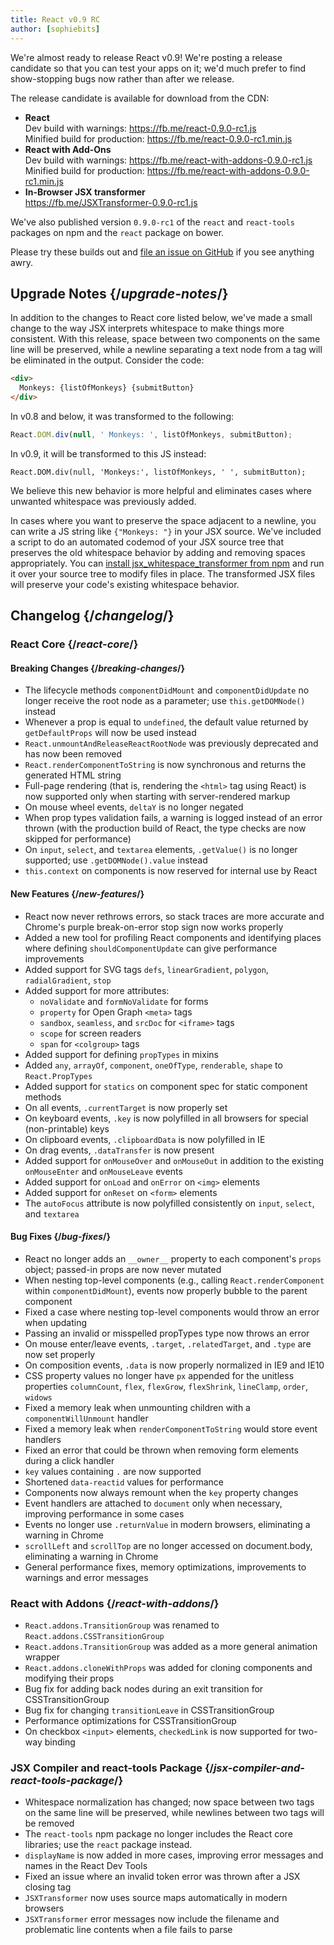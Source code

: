 ```yaml
---
title: React v0.9 RC
author: [sophiebits]
---
```


We're almost ready to release React v0.9! We're posting a release candidate so that you can test your apps on it; we'd much prefer to find show-stopping bugs now rather than after we release.

The release candidate is available for download from the CDN:

- **React**  
  Dev build with warnings: <https://fb.me/react-0.9.0-rc1.js>  
  Minified build for production: <https://fb.me/react-0.9.0-rc1.min.js>
- **React with Add-Ons**  
  Dev build with warnings: <https://fb.me/react-with-addons-0.9.0-rc1.js>  
  Minified build for production: <https://fb.me/react-with-addons-0.9.0-rc1.min.js>
- **In-Browser JSX transformer**  
  <https://fb.me/JSXTransformer-0.9.0-rc1.js>

We've also published version `0.9.0-rc1` of the `react` and `react-tools` packages on npm and the `react` package on bower.

Please try these builds out and [file an issue on GitHub](https://github.com/facebook/react/issues/new) if you see anything awry.

## Upgrade Notes {/*upgrade-notes*/}

In addition to the changes to React core listed below, we've made a small change to the way JSX interprets whitespace to make things more consistent. With this release, space between two components on the same line will be preserved, while a newline separating a text node from a tag will be eliminated in the output. Consider the code:

```html
<div>
  Monkeys: {listOfMonkeys} {submitButton}
</div>
```

In v0.8 and below, it was transformed to the following:

```javascript
React.DOM.div(null, ' Monkeys: ', listOfMonkeys, submitButton);
```

In v0.9, it will be transformed to this JS instead:

```javascript{2,3}
React.DOM.div(null, 'Monkeys:', listOfMonkeys, ' ', submitButton);
```

We believe this new behavior is more helpful and eliminates cases where unwanted whitespace was previously added.

In cases where you want to preserve the space adjacent to a newline, you can write a JS string like `{"Monkeys: "}` in your JSX source. We've included a script to do an automated codemod of your JSX source tree that preserves the old whitespace behavior by adding and removing spaces appropriately. You can [install jsx_whitespace_transformer from npm](https://github.com/facebook/react/blob/master/npm-jsx_whitespace_transformer/README.md) and run it over your source tree to modify files in place. The transformed JSX files will preserve your code's existing whitespace behavior.

## Changelog {/*changelog*/}

### React Core {/*react-core*/}

#### Breaking Changes {/*breaking-changes*/}

- The lifecycle methods `componentDidMount` and `componentDidUpdate` no longer receive the root node as a parameter; use `this.getDOMNode()` instead
- Whenever a prop is equal to `undefined`, the default value returned by `getDefaultProps` will now be used instead
- `React.unmountAndReleaseReactRootNode` was previously deprecated and has now been removed
- `React.renderComponentToString` is now synchronous and returns the generated HTML string
- Full-page rendering (that is, rendering the `<html>` tag using React) is now supported only when starting with server-rendered markup
- On mouse wheel events, `deltaY` is no longer negated
- When prop types validation fails, a warning is logged instead of an error thrown (with the production build of React, the type checks are now skipped for performance)
- On `input`, `select`, and `textarea` elements, `.getValue()` is no longer supported; use `.getDOMNode().value` instead
- `this.context` on components is now reserved for internal use by React

#### New Features {/*new-features*/}

- React now never rethrows errors, so stack traces are more accurate and Chrome's purple break-on-error stop sign now works properly
- Added a new tool for profiling React components and identifying places where defining `shouldComponentUpdate` can give performance improvements
- Added support for SVG tags `defs`, `linearGradient`, `polygon`, `radialGradient`, `stop`
- Added support for more attributes:
  - `noValidate` and `formNoValidate` for forms
  - `property` for Open Graph `<meta>` tags
  - `sandbox`, `seamless`, and `srcDoc` for `<iframe>` tags
  - `scope` for screen readers
  - `span` for `<colgroup>` tags
- Added support for defining `propTypes` in mixins
- Added `any`, `arrayOf`, `component`, `oneOfType`, `renderable`, `shape` to `React.PropTypes`
- Added support for `statics` on component spec for static component methods
- On all events, `.currentTarget` is now properly set
- On keyboard events, `.key` is now polyfilled in all browsers for special (non-printable) keys
- On clipboard events, `.clipboardData` is now polyfilled in IE
- On drag events, `.dataTransfer` is now present
- Added support for `onMouseOver` and `onMouseOut` in addition to the existing `onMouseEnter` and `onMouseLeave` events
- Added support for `onLoad` and `onError` on `<img>` elements
- Added support for `onReset` on `<form>` elements
- The `autoFocus` attribute is now polyfilled consistently on `input`, `select`, and `textarea`

#### Bug Fixes {/*bug-fixes*/}

- React no longer adds an `__owner__` property to each component's `props` object; passed-in props are now never mutated
- When nesting top-level components (e.g., calling `React.renderComponent` within `componentDidMount`), events now properly bubble to the parent component
- Fixed a case where nesting top-level components would throw an error when updating
- Passing an invalid or misspelled propTypes type now throws an error
- On mouse enter/leave events, `.target`, `.relatedTarget`, and `.type` are now set properly
- On composition events, `.data` is now properly normalized in IE9 and IE10
- CSS property values no longer have `px` appended for the unitless properties `columnCount`, `flex`, `flexGrow`, `flexShrink`, `lineClamp`, `order`, `widows`
- Fixed a memory leak when unmounting children with a `componentWillUnmount` handler
- Fixed a memory leak when `renderComponentToString` would store event handlers
- Fixed an error that could be thrown when removing form elements during a click handler
- `key` values containing `.` are now supported
- Shortened `data-reactid` values for performance
- Components now always remount when the `key` property changes
- Event handlers are attached to `document` only when necessary, improving performance in some cases
- Events no longer use `.returnValue` in modern browsers, eliminating a warning in Chrome
- `scrollLeft` and `scrollTop` are no longer accessed on document.body, eliminating a warning in Chrome
- General performance fixes, memory optimizations, improvements to warnings and error messages

### React with Addons {/*react-with-addons*/}

- `React.addons.TransitionGroup` was renamed to `React.addons.CSSTransitionGroup`
- `React.addons.TransitionGroup` was added as a more general animation wrapper
- `React.addons.cloneWithProps` was added for cloning components and modifying their props
- Bug fix for adding back nodes during an exit transition for CSSTransitionGroup
- Bug fix for changing `transitionLeave` in CSSTransitionGroup
- Performance optimizations for CSSTransitionGroup
- On checkbox `<input>` elements, `checkedLink` is now supported for two-way binding

### JSX Compiler and react-tools Package {/*jsx-compiler-and-react-tools-package*/}

- Whitespace normalization has changed; now space between two tags on the same line will be preserved, while newlines between two tags will be removed
- The `react-tools` npm package no longer includes the React core libraries; use the `react` package instead.
- `displayName` is now added in more cases, improving error messages and names in the React Dev Tools
- Fixed an issue where an invalid token error was thrown after a JSX closing tag
- `JSXTransformer` now uses source maps automatically in modern browsers
- `JSXTransformer` error messages now include the filename and problematic line contents when a file fails to parse
